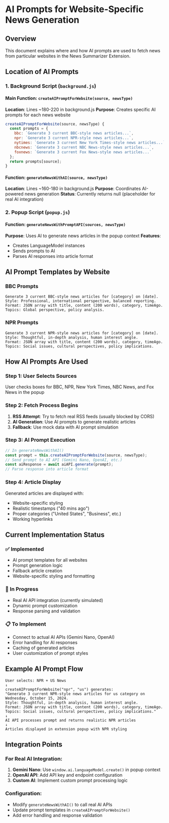 # AI Prompts for Website-Specific News Generation

## Overview
This document explains where and how AI prompts are used to fetch news from particular websites in the News Summarizer Extension.

## Location of AI Prompts

### 1. Background Script (`background.js`)

#### Main Function: `createAIPromptForWebsite(source, newsType)`
**Location**: Lines ~180-220 in background.js
**Purpose**: Creates specific AI prompts for each news website

```javascript
createAIPromptForWebsite(source, newsType) {
  const prompts = {
    bbc: `Generate 3 current BBC-style news articles...`,
    npr: `Generate 3 current NPR-style news articles...`,
    nytimes: `Generate 3 current New York Times-style news articles...`,
    nbcnews: `Generate 3 current NBC News-style news articles...`,
    foxnews: `Generate 3 current Fox News-style news articles...`
  };
  return prompts[source];
}
```

#### Function: `generateNewsWithAI(source, newsType)`
**Location**: Lines ~160-180 in background.js
**Purpose**: Coordinates AI-powered news generation
**Status**: Currently returns null (placeholder for real AI integration)

### 2. Popup Script (`popup.js`)

#### Function: `generateNewsWithPromptAPI(sources, newsType)`
**Purpose**: Uses AI to generate news articles in the popup context
**Features**: 
- Creates LanguageModel instances
- Sends prompts to AI
- Parses AI responses into article format

## AI Prompt Templates by Website

### BBC Prompts
```
Generate 3 current BBC-style news articles for [category] on [date].
Style: Professional, international perspective, balanced reporting.
Format: JSON array with title, content (200 words), category, timeAgo.
Topics: Global perspective, policy analysis.
```

### NPR Prompts
```
Generate 3 current NPR-style news articles for [category] on [date].
Style: Thoughtful, in-depth analysis, human interest angle.
Format: JSON array with title, content (200 words), category, timeAgo.
Topics: Social issues, cultural perspectives, policy implications.
```

## How AI Prompts Are Used

### Step 1: User Selects Sources
User checks boxes for BBC, NPR, New York Times, NBC News, and Fox News in the popup

### Step 2: Fetch Process Begins
1. **RSS Attempt**: Try to fetch real RSS feeds (usually blocked by CORS)
2. **AI Generation**: Use AI prompts to generate realistic articles
3. **Fallback**: Use mock data with AI prompt simulation

### Step 3: AI Prompt Execution
```javascript
// In generateNewsWithAI()
const prompt = this.createAIPromptForWebsite(source, newsType);
// Send prompt to AI API (Gemini Nano, OpenAI, etc.)
const aiResponse = await aiAPI.generate(prompt);
// Parse response into article format
```

### Step 4: Article Display
Generated articles are displayed with:
- Website-specific styling
- Realistic timestamps ("40 mins ago")
- Proper categories ("United States", "Business", etc.)
- Working hyperlinks

## Current Implementation Status

### ✅ Implemented
- AI prompt templates for all websites
- Prompt generation logic
- Fallback article creation
- Website-specific styling and formatting

### 🔄 In Progress
- Real AI API integration (currently simulated)
- Dynamic prompt customization
- Response parsing and validation

### 📋 To Implement
- Connect to actual AI APIs (Gemini Nano, OpenAI)
- Error handling for AI responses
- Caching of generated articles
- User customization of prompt styles

## Example AI Prompt Flow

```
User selects: NPR + US News
↓
createAIPromptForWebsite("npr", "us") generates:
"Generate 3 current NPR-style news articles for us category on Wednesday, October 15, 2024.
Style: Thoughtful, in-depth analysis, human interest angle.
Format: JSON array with title, content (200 words), category, timeAgo.
Topics: Social issues, cultural perspectives, policy implications."
↓
AI API processes prompt and returns realistic NPR articles
↓
Articles displayed in extension popup with NPR styling
```

## Integration Points

### For Real AI Integration:
1. **Gemini Nano**: Use `window.ai.languageModel.create()` in popup context
2. **OpenAI API**: Add API key and endpoint configuration
3. **Custom AI**: Implement custom prompt processing logic

### Configuration:
- Modify `generateNewsWithAI()` to call real AI APIs
- Update prompt templates in `createAIPromptForWebsite()`
- Add error handling and response validation